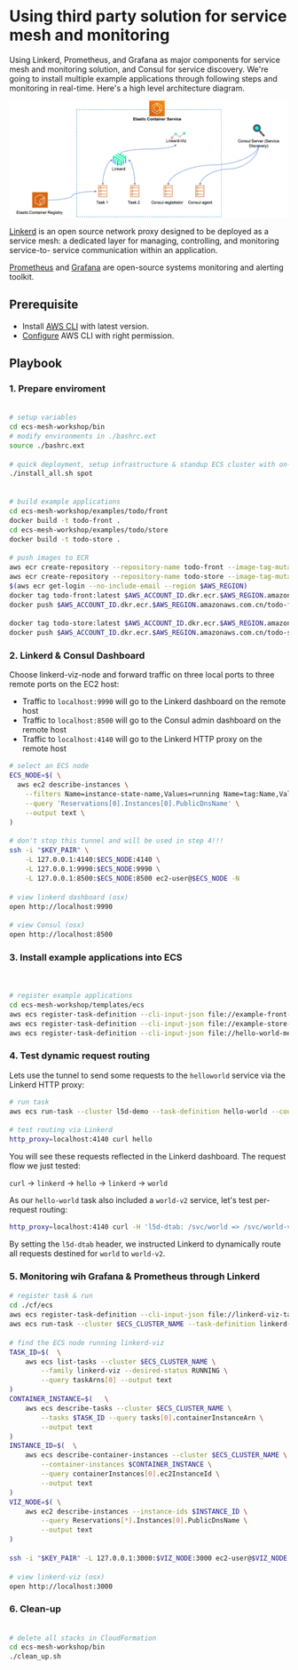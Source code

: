 # Using third party solution for service mesh and monitoring

Using Linkerd, Prometheus, and Grafana as major components for service mesh and monitoring solution, and Consul for service discovery. We're going to install multiple example applications through following steps and monitoring in real-time. Here's a high level architecture diagram.

<img src="./images/service-mesh-diagram.png"/>

[Linkerd](https://linkerd.io/1/overview/) is an open source network proxy designed to be deployed as a service mesh: a dedicated layer for managing, controlling, and monitoring service-to- service communication within an application. 

[Prometheus](https://prometheus.io/docs/introduction/overview/) and [Grafana](https://grafana.com/grafana) are open-source systems monitoring and alerting toolkit. 

## Prerequisite

- Install [AWS CLI](https://docs.aws.amazon.com/cli/latest/userguide/cli-chap-install.html) with latest version.
- [Configure](https://docs.aws.amazon.com/cli/latest/userguide/cli-chap-configure.html) AWS CLI with right permission.

## Playbook

### 1. Prepare enviroment

```bash

# setup variables
cd ecs-mesh-workshop/bin
# modify environments in ./bashrc.ext
source ./bashrc.ext

# quick deployment, setup infrastructure & standup ECS cluster with on-demand instance
./install_all.sh spot


# build example applications
cd ecs-mesh-workshop/examples/todo/front
docker build -t todo-front .
cd ecs-mesh-workshop/examples/todo/store
docker build -t todo-store .

# push images to ECR
aws ecr create-repository --repository-name todo-front --image-tag-mutability MUTABLE
aws ecr create-repository --repository-name todo-store --image-tag-mutability MUTABLE
$(aws ecr get-login --no-include-email --region $AWS_REGION)
docker tag todo-front:latest $AWS_ACCOUNT_ID.dkr.ecr.$AWS_REGION.amazonaws.com.cn/todo-front:latest
docker push $AWS_ACCOUNT_ID.dkr.ecr.$AWS_REGION.amazonaws.com.cn/todo-front:latest

docker tag todo-store:latest $AWS_ACCOUNT_ID.dkr.ecr.$AWS_REGION.amazonaws.com.cn/todo-store:latest
docker push $AWS_ACCOUNT_ID.dkr.ecr.$AWS_REGION.amazonaws.com.cn/todo-store:latest

```

### 2. Linkerd & Consul Dashboard

Choose linkerd-viz-node and forward traffic on three local ports to
three remote ports on the EC2 host:

- Traffic to `localhost:9990` will go to the Linkerd dashboard on the remote
  host
- Traffic to `localhost:8500` will go to the Consul admin dashboard on the
  remote host
- Traffic to `localhost:4140` will go to the Linkerd HTTP proxy on the remote
  host

```bash
# select an ECS node
ECS_NODE=$( \
  aws ec2 describe-instances \
    --filters Name=instance-state-name,Values=running Name=tag:Name,Values=*linkerdviz-node  \
    --query 'Reservations[0].Instances[0].PublicDnsName' \
    --output text \
)

# don't stop this tunnel and will be used in step 4!!!
ssh -i "$KEY_PAIR" \
    -L 127.0.0.1:4140:$ECS_NODE:4140 \
    -L 127.0.0.1:9990:$ECS_NODE:9990 \
    -L 127.0.0.1:8500:$ECS_NODE:8500 ec2-user@$ECS_NODE -N

# view linkerd dashboard (osx)
open http://localhost:9990

# view Consul (osx)
open http://localhost:8500

```

### 3. Install example applications into ECS

```bash


# register example applications
cd ecs-mesh-workshop/templates/ecs
aws ecs register-task-definition --cli-input-json file://example-front-task-definition.json
aws ecs register-task-definition --cli-input-json file://example-store-task-definition.json
aws ecs register-task-definition --cli-input-json file://hello-world-mesh-task-definition.json

```

### 4. Test dynamic request routing

Lets use the tunnel to send some requests to the `helloworld` service via the
Linkerd HTTP proxy:

```bash
# run task
aws ecs run-task --cluster l5d-demo --task-definition hello-world --count 2

# test routing via Linkerd
http_proxy=localhost:4140 curl hello
```

You will see these requests reflected in the Linkerd dashboard. The request flow
we just tested:

`curl` -> `linkerd` -> `hello` -> `linkerd` -> `world`

As our `hello-world` task also included a `world-v2` service, let's test
per-request routing:

```bash
http_proxy=localhost:4140 curl -H 'l5d-dtab: /svc/world => /svc/world-v2' hello
```

By setting the `l5d-dtab` header, we instructed Linkerd to dynamically route all
requests destined for `world` to `world-v2`.

### 5. Monitoring wih Grafana & Prometheus through Linkerd

```bash
# register task & run
cd ./cf/ecs
aws ecs register-task-definition --cli-input-json file://linkerd-viz-task-definition.json
aws ecs run-task --cluster $ECS_CLUSTER_NAME --task-definition linkerd-viz --count 1

# find the ECS node running linkerd-viz
TASK_ID=$(  \
    aws ecs list-tasks --cluster $ECS_CLUSTER_NAME \
        --family linkerd-viz --desired-status RUNNING \
        --query taskArns[0] --output text
)
CONTAINER_INSTANCE=$(   \
    aws ecs describe-tasks --cluster $ECS_CLUSTER_NAME \
        --tasks $TASK_ID --query tasks[0].containerInstanceArn \
        --output text
)
INSTANCE_ID=$(  \
    aws ecs describe-container-instances --cluster $ECS_CLUSTER_NAME \
        --container-instances $CONTAINER_INSTANCE \
        --query containerInstances[0].ec2InstanceId \
        --output text
)
VIZ_NODE=$( \
    aws ec2 describe-instances --instance-ids $INSTANCE_ID \
        --query Reservations[*].Instances[0].PublicDnsName \
        --output text
)

ssh -i "$KEY_PAIR" -L 127.0.0.1:3000:$VIZ_NODE:3000 ec2-user@$VIZ_NODE -N

# view linkerd-viz (osx)
open http://localhost:3000

```

### 6. Clean-up

```bash

# delete all stacks in CloudFormation
cd ecs-mesh-workshop/bin
./clean_up.sh

```
